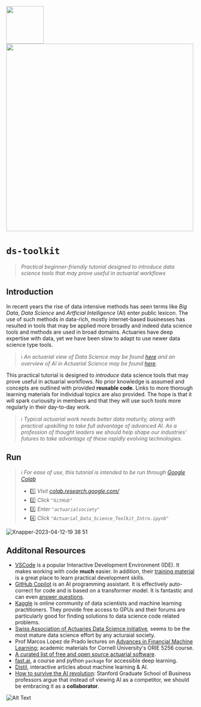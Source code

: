 <img src="https://upload.wikimedia.org/wikipedia/de/6/62/International_Actuarial_Association_Logo.svg" width="100" height="100">                                             

<img src="https://www.actuarialsociety.org.za/wp-content/uploads/2023/03/75-ASSA-Logo.png" width="500" >

# `ds-toolkit`

> *Practical beginner-friendly tutorial designed to introduce data science tools that may prove useful in actuarial workflows*

## Introduction

In recent years the rise of data intensive methods has seen terms like *Big Data*, *Data Science* and *Artficial Intelligence* (AI) enter public lexicon. The use of such methods in data-rich, mostly internet-based businesses has resulted in tools that may be applied more broadly and indeed data science tools and methods are used in broad domains. Actuaries have deep expertise with data, yet we have been slow to adapt to use newer data science type tools.

> ℹ️ *An actuarial view of Data Science may be found [here](https://actuaries.org.uk/learn/lifelong-learning/data-science-an-actuarial-viewpoint/) and an overview of AI in Actuarial Science may be found [here](https://www.actuarialsociety.org.za/wp-content/uploads/2018/10/2018-Richman-FIN.pdf).*

This practical tutorial is designed to *introduce* data science tools that may prove useful in actuarial workflows. No prior knowledge is assumed and concepts are outlined with provided **reusable code**. Links to more thorough learning materials for individual topics are also provided. The hope is that it will spark curiousity in members and that they will use such tools more regularly in their day-to-day work.

> ℹ️ *Typical actuarial work needs better data maturity, along with practical upskilling to take full advantage of advanced AI. As a profession of thought leaders we should help shape our industries' futures to take advantage of these rapidly evolving technologies.*

## Run

> ℹ️ *For ease of use, this tutorial is intended to be run through [Google Colab](https://colab.research.google.com/)*
>
> * 1️⃣ *Visit [colab.research.google.com/](https://colab.research.google.com/)*
> * 2️⃣ *Click `"GitHub"`*
> * 3️⃣ *Enter `"actuarialsociety"`*
> * 4️⃣ *Click `"Actuarial_Data_Science_Toolkit_Intro.ipynb"`*

![Xnapper-2023-04-12-19 38 51](https://user-images.githubusercontent.com/5680639/231776024-f3a20ca6-486f-441f-9591-456adf63ae24.png)


## Additonal Resources

* [VSCode](https://code.visualstudio.com/download) is a popular Interactive Development Environment (IDE). It makes working with code **much** easier. In addition, their [training material](https://code.visualstudio.com/docs/introvideos/basics) is a great place to learn practical development skills.
* [GitHub Copilot](https://www.youtube.com/watch?v=Fi3AJZZregI) is an AI programming assistant. It is effectively auto-correct for code and is based on a transformer model. It is fantastic and can even [answer questions](https://www.youtube.com/watch?v=Fi3AJZZregI).
* [Kaggle](https://www.kaggle.com/) is online community of data scientists and machine learning practitioners. They provide free access to GPUs and their forums are particularly good for finding solutions to data science code related problems.
* [Swiss Association of Actuaries Data Science initiative](https://www.actuarialdatascience.org/), seems to be the most mature data science effort by any acturaial society.
* Prof Marcos Lopez de Prado lectures on [Advances in Financial Machine Learning](https://quantresearch.org/Lectures.htm); academic materials for Cornell University's ORIE 5256 course.
* [A curated list of free and open source actuarial software](https://github.com/genedan/actuarial-foss).
* [fast.ai](https://www.fast.ai/), a course and python `package` for accessible deep learning.
* [Distil](https://distill.pub/), interactive articles about machine learning & AI.
* [How to survive the AI revolution](https://www.youtube.com/watch?v=oak1CqqIzug): Stanford Graduate School of Business professors argue that instead of viewing AI as a competitor, we should be embracing it as a **collaborator**.

![Alt Text](https://media.tenor.com/oFO9mCbbj98AAAAC/rocket-lift-off.gif)

